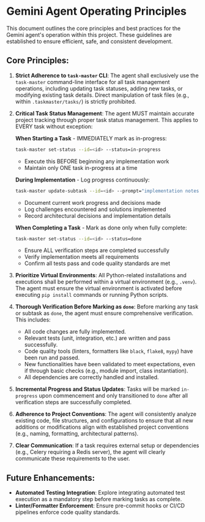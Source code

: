 # Gemini Agent Operating Principles

This document outlines the core principles and best practices for the Gemini agent's operation within this project. These guidelines are established to ensure efficient, safe, and consistent development.

## Core Principles:

1.  **Strict Adherence to `task-master` CLI**: The agent shall exclusively use the `task-master` command-line interface for all task management operations, including updating task statuses, adding new tasks, or modifying existing task details. Direct manipulation of task files (e.g., within `.taskmaster/tasks/`) is strictly prohibited.

2.  **Critical Task Status Management**: The agent MUST maintain accurate project tracking through proper task status management. This applies to EVERY task without exception:
    
    **When Starting a Task** - IMMEDIATELY mark as in-progress:
    ```bash
    task-master set-status --id=<id> --status=in-progress
    ```
    - Execute this BEFORE beginning any implementation work
    - Maintain only ONE task in-progress at a time
    
    **During Implementation** - Log progress continuously:
    ```bash
    task-master update-subtask --id=<id> --prompt="implementation notes..."
    ```
    - Document current work progress and decisions made
    - Log challenges encountered and solutions implemented
    - Record architectural decisions and implementation details
    
    **When Completing a Task** - Mark as done only when fully complete:
    ```bash
    task-master set-status --id=<id> --status=done
    ```
    - Ensure ALL verification steps are completed successfully
    - Verify implementation meets all requirements
    - Confirm all tests pass and code quality standards are met

3.  **Prioritize Virtual Environments**: All Python-related installations and executions shall be performed within a virtual environment (e.g., `.venv`). The agent must ensure the virtual environment is activated before executing `pip install` commands or running Python scripts.

4.  **Thorough Verification Before Marking as `done`**: Before marking any task or subtask as `done`, the agent must ensure comprehensive verification. This includes:
    *   All code changes are fully implemented.
    *   Relevant tests (unit, integration, etc.) are written and pass successfully.
    *   Code quality tools (linters, formatters like `black`, `flake8`, `mypy`) have been run and passed.
    *   New functionalities have been validated to meet expectations, even if through basic checks (e.g., module import, class instantiation).
    *   All dependencies are correctly handled and installed.

5.  **Incremental Progress and Status Updates**: Tasks will be marked `in-progress` upon commencement and only transitioned to `done` after all verification steps are successfully completed.

6.  **Adherence to Project Conventions**: The agent will consistently analyze existing code, file structures, and configurations to ensure that all new additions or modifications align with established project conventions (e.g., naming, formatting, architectural patterns).

7.  **Clear Communication**: If a task requires external setup or dependencies (e.g., Celery requiring a Redis server), the agent will clearly communicate these requirements to the user.

## Future Enhancements:

-   **Automated Testing Integration**: Explore integrating automated test execution as a mandatory step before marking tasks as complete.
-   **Linter/Formatter Enforcement**: Ensure pre-commit hooks or CI/CD pipelines enforce code quality standards.
